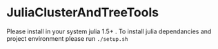 # JuliaClusterAndTreeTools
Please install in your system julia 1.5+ . 
To install julia dependancies and project environment please run `./setup.sh`
